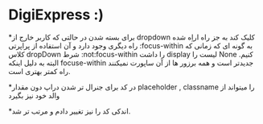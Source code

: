 # DigiExpress :)
*برای بسته شدن در حالتی که کاربر خارج از dropdown کلیک کند به جز راه اراِه شده راه دیگری وجود دارد
و آن استفاده از پراپرتی :focus-within به گونه ای که زمانی که کلاس dropDown شرط :not:focus-within را داشت display لیست را None کنیم.
البته به دلیل اینکه focuse-within جدیدتر است و همه برزور ها از آن ساپورت نمیکنند راه کمتر بهتری است.

*در کد برای جنرال تر شدن دراپ دون مقدار placeholder , classname را میتواند از والد خود نیز بگیرد

*اندکی کد را نیز تغییر دادم و مرتب تر شد.



